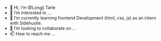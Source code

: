 - 👋 Hi, I’m @Longji Tarle 
- 👀 I’m interested in ...
- 🌱 I’m currently learning frontend Development (html, css, js) as an intern with Sidehustle. 
- 💞️ I’m looking to collaborate on ...
- 📫 How to reach me ...

<!---
Longji0/Longji0 is a ✨ special ✨ repository because its `README.md` (this file) appears on your GitHub profile.
You can click the Preview link to take a look at your changes.
--->
